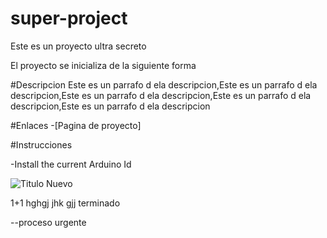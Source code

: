 # super-project
Este es un proyecto ultra secreto

El proyecto se inicializa de la siguiente forma

#Descripcion
Este es un parrafo d ela descripcion,Este es un parrafo d ela descripcion,Este es un parrafo d ela descripcion,Este es un parrafo d ela descripcion,Este es un parrafo d ela descripcion

#Enlaces 
-[Pagina de proyecto]

#Instrucciones

-Install the current Arduino Id

![Titulo Nuevo](https://svgsilh.com/svg_v2/1801287.svg)





1+1
hghgj
jhk
gjj
terminado


--proceso urgente
